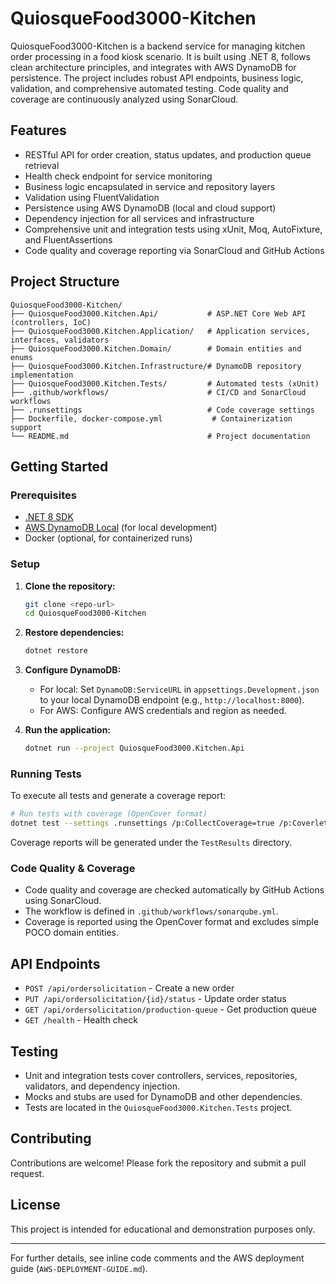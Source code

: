 # QuiosqueFood3000-Kitchen

QuiosqueFood3000-Kitchen is a backend service for managing kitchen order processing in a food kiosk scenario. It is built using .NET 8, follows clean architecture principles, and integrates with AWS DynamoDB for persistence. The project includes robust API endpoints, business logic, validation, and comprehensive automated testing. Code quality and coverage are continuously analyzed using SonarCloud.

## Features
- RESTful API for order creation, status updates, and production queue retrieval
- Health check endpoint for service monitoring
- Business logic encapsulated in service and repository layers
- Validation using FluentValidation
- Persistence using AWS DynamoDB (local and cloud support)
- Dependency injection for all services and infrastructure
- Comprehensive unit and integration tests using xUnit, Moq, AutoFixture, and FluentAssertions
- Code quality and coverage reporting via SonarCloud and GitHub Actions

## Project Structure
```
QuiosqueFood3000-Kitchen/
├── QuiosqueFood3000.Kitchen.Api/           # ASP.NET Core Web API (controllers, IoC)
├── QuiosqueFood3000.Kitchen.Application/   # Application services, interfaces, validators
├── QuiosqueFood3000.Kitchen.Domain/        # Domain entities and enums
├── QuiosqueFood3000.Kitchen.Infrastructure/# DynamoDB repository implementation
├── QuiosqueFood3000.Kitchen.Tests/         # Automated tests (xUnit)
├── .github/workflows/                      # CI/CD and SonarCloud workflows
├── .runsettings                            # Code coverage settings
├── Dockerfile, docker-compose.yml           # Containerization support
└── README.md                               # Project documentation
```

## Getting Started
### Prerequisites
- [.NET 8 SDK](https://dotnet.microsoft.com/download/dotnet/8.0)
- [AWS DynamoDB Local](https://docs.aws.amazon.com/amazondynamodb/latest/developerguide/DynamoDBLocal.html) (for local development)
- Docker (optional, for containerized runs)

### Setup
1. **Clone the repository:**
   ```sh
   git clone <repo-url>
   cd QuiosqueFood3000-Kitchen
   ```
2. **Restore dependencies:**
   ```sh
   dotnet restore
   ```
3. **Configure DynamoDB:**
   - For local: Set `DynamoDB:ServiceURL` in `appsettings.Development.json` to your local DynamoDB endpoint (e.g., `http://localhost:8000`).
   - For AWS: Configure AWS credentials and region as needed.

4. **Run the application:**
   ```sh
   dotnet run --project QuiosqueFood3000.Kitchen.Api
   ```

### Running Tests
To execute all tests and generate a coverage report:
```sh
# Run tests with coverage (OpenCover format)
dotnet test --settings .runsettings /p:CollectCoverage=true /p:CoverletOutputFormat=opencover
```
Coverage reports will be generated under the `TestResults` directory.

### Code Quality & Coverage
- Code quality and coverage are checked automatically by GitHub Actions using SonarCloud.
- The workflow is defined in `.github/workflows/sonarqube.yml`.
- Coverage is reported using the OpenCover format and excludes simple POCO domain entities.

## API Endpoints
- `POST /api/ordersolicitation` - Create a new order
- `PUT /api/ordersolicitation/{id}/status` - Update order status
- `GET /api/ordersolicitation/production-queue` - Get production queue
- `GET /health` - Health check

## Testing
- Unit and integration tests cover controllers, services, repositories, validators, and dependency injection.
- Mocks and stubs are used for DynamoDB and other dependencies.
- Tests are located in the `QuiosqueFood3000.Kitchen.Tests` project.

## Contributing
Contributions are welcome! Please fork the repository and submit a pull request.

## License
This project is intended for educational and demonstration purposes only.

---

For further details, see inline code comments and the AWS deployment guide (`AWS-DEPLOYMENT-GUIDE.md`).
